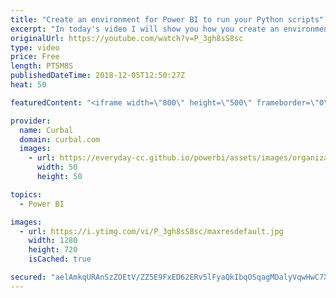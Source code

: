 ```yaml
---
title: "Create an environment for Power BI to run your Python scripts"
excerpt: "In today's video I will show you how you create an environment to run python scripts for Power BI.   If you haven't work with Python before, I recommend you to check this two videos first: Install python and more: https://www.youtube.com/watch?v=M2kZe9Pi6xg Guide to python and R: https://www.youtube.com/watch?v=BI8FcI_sgR0"
originalUrl: https://youtube.com/watch?v=P_3gh8sS8sc
type: video
price: Free
length: PT5M8S
publishedDateTime: 2018-12-05T12:50:27Z
heat: 50

featuredContent: "<iframe width=\"800\" height=\"500\" frameborder=\"0\" src=\"https://www.youtube.com/embed/P_3gh8sS8sc\" allow=\"accelerometer; autoplay; encrypted-media; gyroscope; picture-in-picture\" allowfullscreen></iframe>"

provider:
  name: Curbal
  domain: curbal.com
  images:
    - url: https://everyday-cc.github.io/powerbi/assets/images/organizations/curbal.com-50x50.jpg
      width: 50
      height: 50

topics:
  - Power BI

images:
  - url: https://i.ytimg.com/vi/P_3gh8sS8sc/maxresdefault.jpg
    width: 1280
    height: 720
    isCached: true

secured: "aelAmkqURAnSzZOEtV/ZZ5E9FxED62ERv5lFyaQkIbqOSqagMDalyVqwHwC7XUflqwcMqDkRpUIycAfKWmbZQNezJ97wqu5yjmX8YrPGhT38ELbD2/Xzy6TOCSnu63yoHUi03oZvJ17sTGmHjez2eQ8chgaiE/BpR09HG7MF99HKLG2MxI9+HWOuvdKBUDZh+NGps0s/cYijsPOTqfZ5YjKVnaFMqZJuRd+nAiM2Z8ygRa+VevEDyCzQyk5KYgkSIoXo75yfsaTDM1gu6uvgUlXS9zHJbofNXTxjJydS19uwZe1P/YfmBs1wqpSUuXQ6qd76Zu3Ya7wOzbY8AkDm9KlndfWsXJJ6wO/53ikkurE5d4tygdrLkUXIA9Eg5TJtVopHXeqBlNAdNeX/9IJ/kurRkevmgW5noqxTEchtzC8=;VJCYbYUBo9AIxDimXefTJA=="
---
```


